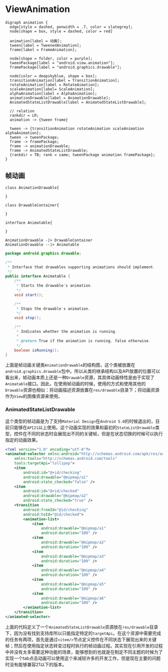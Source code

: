 # ViewAnimation


```{viz}
digraph animation {
  edge[style = dashed, penwidth = .7, color = slategrey];
  node[shape = box, style = dashed, color = red]

  animation[label = 动画];
  tween[label = TweenedAnimation];
  frame[label = FrameAnimation];

  node[shape = folder, color = purple];
  tweenPackage[label = "android.view.animation"];
  framePackage[label = "android.graphics.drawable"];

  node[color = deepskyblue, shape = box];
  transitionAnimation[label = TransitionAnimation];
  rotateAnimation[label = RotateAimation];
  scaleAnimation[label= ScaleAnimation];
  alphaAnimation[label = AlphaAnimation];
  animationDrawable[label = AnimationDrawable];
  AnimatedStateListDrawable[label = AnimatedStateListDrawable];

  // relation
  rankdir = LR;
  animation -> {tween frame}

  tween -> {transitionAnimation rotateAnimation scaleAnimation alphaAnimation};
  tween -> tweenPackage;
  frame -> framePackage;
  frame -> animationDrawable;
  frame -> AnimatedStateListDrawable;
  {rankdir = TB; rank = same; tweenPackage animation framePackage};
}
```

## 帧动画

```{puml}
class AnimationDrawable{

}

class DrawableContainer{

}

interface Animatable{

}

AnimationDrawable -|> DrawableContainer
AnimationDrawable --|> Animatable
```

```java
package android.graphics.drawable;

/**
 * Interface that drawables supporting animations should implement.
 */
public interface Animatable {
    /**
     * Starts the drawable's animation.
     */
    void start();

    /**
     * Stops the drawable's animation.
     */
    void stop();

    /**
     * Indicates whether the animation is running.
     *
     * @return True if the animation is running, false otherwise.
     */
    boolean isRunning();
}
```

上面是帧动画关键类`AnimationDrawable`的结构图，这个类被放置在`android.graphics.drawable`包中。所以从类的继承结构以及API放置的位置可以看出来，帧动画本质上还是一种`Drawable`资源，其具体动画特性是由于实现了`Animatable`接口。因此，在使用帧动画的时候，使用的方式和使用其他的`Drawable`资源也相似：将动画描述资源放置在`res/drawable`目录下；将动画资源作为`View`的图像资源来使用。

### AnimatedStateListDrawable

这个类型的帧动画是为了支持`Material Design`在`Android 5.0`的时候退出的，目前只能够在`API21`以上使用。这个动画实现的效果和最初的`StateListDrawable`类型，控件在不同的状态时会展现出不同的关键帧，但是在状态切换的时候可以执行指定的动画效果。

```xml
<?xml version="1.0" encoding="utf-8"?>
<animated-selector xmlns:android="http://schemas.android.com/apk/res/android"
    xmlns:tools="http://schemas.android.com/tools"
    tools:targetApi="lollipop">
    <item
        android:id="@+id/checking"
        android:drawable="@mipmap/a1"
        android:state_checked="false" />
    <item
        android:id="@+id/checked"
        android:drawable="@mipmap/a2"
        android:state_checked="true" />
    <transition
        android:fromId="@id/checking"
        android:toId="@id/checked">
        <animation-list>
            <item
                android:drawable="@mipmap/a1"
                android:duration="100" />
            <item
                android:drawable="@mipmap/a2"
                android:duration="100" />
            <item
                android:drawable="@mipmap/a3"
                android:duration="100" />
            <item
                android:drawable="@mipmap/a4"
                android:duration="100" />
            <item
                android:drawable="@mipmap/a5"
                android:duration="100" />
            <item
                android:drawable="@mipmap/a6"
                android:duration="100" />
        </animation-list>
    </transition>
</animated-selector>
```

上面的代码定义了一个`AnimatedStateListDrawable`资源放在`res/drawable`目录下，因为没有找到支持库所以只能指定特定的`targetApi`。在这个资源中需要完成的任务有两项，首先是通过`<item/>`节点定义控件在不同状态下展现出来的关键帧；然后在使用指定状态转变过程时执行的帧动画过程。其实现在引用开发的过程中并没有太多需要这种功能的场景，能够想到的也就是在制定不同主题的时候为了实现一个tab点击动画可以使用这个来减轻许多的开发工作，但是现在主要的问题时没有能够兼容21以下的版本。
